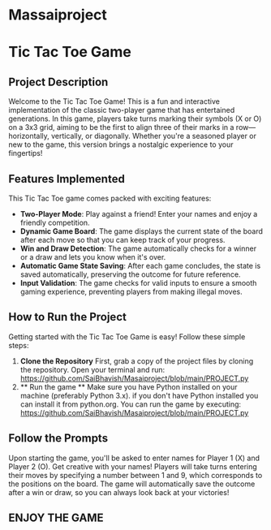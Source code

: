 # Massaiproject

# Tic Tac Toe Game

## Project Description
Welcome to the Tic Tac Toe Game! This is a fun and interactive implementation of the classic two-player game that has entertained generations. In this game, players take turns marking their symbols (X or O) on a 3x3 grid, aiming to be the first to align three of their marks in a row—horizontally, vertically, or diagonally. Whether you're a seasoned player or new to the game, this version brings a nostalgic experience to your fingertips!

## Features Implemented
This Tic Tac Toe game comes packed with exciting features:
- **Two-Player Mode**: Play against a friend! Enter your names and enjoy a friendly competition.
- **Dynamic Game Board**: The game displays the current state of the board after each move so that you can keep track of your progress.
- **Win and Draw Detection**: The game automatically checks for a winner or a draw and lets you know when it's over.
- **Automatic Game State Saving**: After each game concludes, the state is saved automatically, preserving the outcome for future reference.
- **Input Validation**: The game checks for valid inputs to ensure a smooth gaming experience, preventing players from making illegal moves.

## How to Run the Project
Getting started with the Tic Tac Toe Game is easy! Follow these simple steps:

1. **Clone the Repository**
   First, grab a copy of the project files by cloning the repository. Open your terminal and run:
https://github.com/SaiBhavish/Masaiproject/blob/main/PROJECT.py
2. ** Run the game **
Make sure you have Python installed on your machine (preferably Python 3.x).
if you don't have Python installed you can install it from python.org. 
 You can run the game by executing:
https://github.com/SaiBhavish/Masaiproject/blob/main/PROJECT.py

## Follow the Prompts

Upon starting the game, you'll be asked to enter names for Player 1 (X) and Player 2 (O). Get creative with your names!
Players will take turns entering their moves by specifying a number between 1 and 9, which corresponds to the positions on the board.
The game will automatically save the outcome after a win or draw, so you can always look back at your victories!
   
## ENJOY THE GAME

